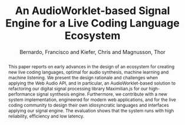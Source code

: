 ---
title: "An AudioWorklet-based Signal Engine for a Live Coding Language Ecosystem"
abstract: "This paper reports on early advances in the design of an ecosystem for creating new live coding languages, optimal for audio synthesis, machine learning and machine listening. We present the design rationale and challenges when applying the Web Audio API, and in particular, an AudioWorklet-based solution to refactoring our digital signal processing library Maximilian.js for our high-performance signal synthesis engine. Furthermore, we contribute with a new system implementation, engineered for modern web applications, and for the live coding community to design their own idiosyncratic languages and interfaces applying our signal engine. The evaluation shows that the system runs with high reliability, efficiency and low latency."
address: "Trondheim, Norway"
booktitle: "Proceedings of the International Web Audio Conference"
editor: "Xambó, Anna and Martín, Sara R. and Roma, Gerard"
month: "December"
publisher: "NTNU"
series: "WAC '19"
pages: "77--82"
id: "2019_40"
author: "Bernardo, Francisco and Kiefer, Chris and Magnusson, Thor"
webAuthor: "Francisco Bernardo, Chris Kiefer, Thor Magnusson"
track: "Paper"
year: "2019"
tags: year2019
media: https://youtu.be/EX02cU592vo
pdflink: "/_data/papers/pdf/2019/2019_40.pdf"
ISSN: "2663-5844"
---